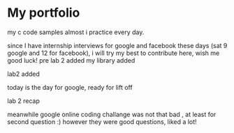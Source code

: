# My portfolio
my c code samples almost i practice every day.

since I have internship interviews for google and facebook these days (sat 9 google and 12 for facebook), i will try my best to contribute here, wish me good luck! 
pre lab 2 added
my library added

lab2 added

today is the day for google, ready for lift off

lab 2 recap

meanwhile google online coding challange was not that bad , at least for second question :) however they were good questions, liked a lot!
